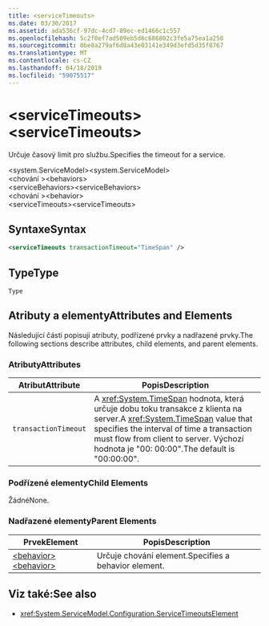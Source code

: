 ```yaml
---
title: <serviceTimeouts>
ms.date: 03/30/2017
ms.assetid: ada536cf-97dc-4cd7-89ec-ed1466c1c557
ms.openlocfilehash: 5c2f0ef7ad509eb5d6c686802c3fe5a75ea1a258
ms.sourcegitcommit: 0be8a279af6d8a43e03141e349d3efd5d35f8767
ms.translationtype: MT
ms.contentlocale: cs-CZ
ms.lasthandoff: 04/18/2019
ms.locfileid: "59075517"
---
```

# <a name="servicetimeouts"></a><span data-ttu-id="c58e4-101">\<serviceTimeouts></span><span class="sxs-lookup"><span data-stu-id="c58e4-101">\<serviceTimeouts></span></span>
<span data-ttu-id="c58e4-102">Určuje časový limit pro službu.</span><span class="sxs-lookup"><span data-stu-id="c58e4-102">Specifies the timeout for a service.</span></span>  
  
 <span data-ttu-id="c58e4-103">\<system.ServiceModel></span><span class="sxs-lookup"><span data-stu-id="c58e4-103">\<system.ServiceModel></span></span>  
<span data-ttu-id="c58e4-104">\<chování ></span><span class="sxs-lookup"><span data-stu-id="c58e4-104">\<behaviors></span></span>  
<span data-ttu-id="c58e4-105">\<serviceBehaviors></span><span class="sxs-lookup"><span data-stu-id="c58e4-105">\<serviceBehaviors></span></span>  
<span data-ttu-id="c58e4-106">\<chování ></span><span class="sxs-lookup"><span data-stu-id="c58e4-106">\<behavior></span></span>  
<span data-ttu-id="c58e4-107">\<serviceTimeouts></span><span class="sxs-lookup"><span data-stu-id="c58e4-107">\<serviceTimeouts></span></span>  
  
## <a name="syntax"></a><span data-ttu-id="c58e4-108">Syntaxe</span><span class="sxs-lookup"><span data-stu-id="c58e4-108">Syntax</span></span>  
  
```xml  
<serviceTimeouts transactionTimeout="TimeSpan" />
```  
  
## <a name="type"></a><span data-ttu-id="c58e4-109">Type</span><span class="sxs-lookup"><span data-stu-id="c58e4-109">Type</span></span>  
 `Type`  
  
## <a name="attributes-and-elements"></a><span data-ttu-id="c58e4-110">Atributy a elementy</span><span class="sxs-lookup"><span data-stu-id="c58e4-110">Attributes and Elements</span></span>  
 <span data-ttu-id="c58e4-111">Následující části popisují atributy, podřízené prvky a nadřazené prvky.</span><span class="sxs-lookup"><span data-stu-id="c58e4-111">The following sections describe attributes, child elements, and parent elements.</span></span>  
  
### <a name="attributes"></a><span data-ttu-id="c58e4-112">Atributy</span><span class="sxs-lookup"><span data-stu-id="c58e4-112">Attributes</span></span>  
  
|<span data-ttu-id="c58e4-113">Atribut</span><span class="sxs-lookup"><span data-stu-id="c58e4-113">Attribute</span></span>|<span data-ttu-id="c58e4-114">Popis</span><span class="sxs-lookup"><span data-stu-id="c58e4-114">Description</span></span>|  
|---------------|-----------------|  
|`transactionTimeout`|<span data-ttu-id="c58e4-115">A <xref:System.TimeSpan> hodnota, která určuje dobu toku transakce z klienta na server.</span><span class="sxs-lookup"><span data-stu-id="c58e4-115">A <xref:System.TimeSpan> value that specifies the interval of time a transaction must flow from client to server.</span></span> <span data-ttu-id="c58e4-116">Výchozí hodnota je "00: 00:00".</span><span class="sxs-lookup"><span data-stu-id="c58e4-116">The default is "00:00:00".</span></span>|  
  
### <a name="child-elements"></a><span data-ttu-id="c58e4-117">Podřízené elementy</span><span class="sxs-lookup"><span data-stu-id="c58e4-117">Child Elements</span></span>  
 <span data-ttu-id="c58e4-118">Žádné</span><span class="sxs-lookup"><span data-stu-id="c58e4-118">None.</span></span>  
  
### <a name="parent-elements"></a><span data-ttu-id="c58e4-119">Nadřazené elementy</span><span class="sxs-lookup"><span data-stu-id="c58e4-119">Parent Elements</span></span>  
  
|<span data-ttu-id="c58e4-120">Prvek</span><span class="sxs-lookup"><span data-stu-id="c58e4-120">Element</span></span>|<span data-ttu-id="c58e4-121">Popis</span><span class="sxs-lookup"><span data-stu-id="c58e4-121">Description</span></span>|  
|-------------|-----------------|  
|[<span data-ttu-id="c58e4-122">\<behavior></span><span class="sxs-lookup"><span data-stu-id="c58e4-122">\<behavior></span></span>](../../../../../docs/framework/configure-apps/file-schema/wcf/behavior-of-endpointbehaviors.md)|<span data-ttu-id="c58e4-123">Určuje chování element.</span><span class="sxs-lookup"><span data-stu-id="c58e4-123">Specifies a behavior element.</span></span>|  
  
## <a name="see-also"></a><span data-ttu-id="c58e4-124">Viz také:</span><span class="sxs-lookup"><span data-stu-id="c58e4-124">See also</span></span>

- <xref:System.ServiceModel.Configuration.ServiceTimeoutsElement>
